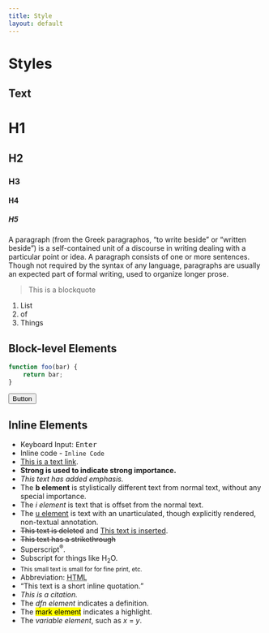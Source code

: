```yaml
---
title: Style
layout: default
---
```


# Styles

## Text

# H1
## H2
### H3
#### H4
##### H5

A paragraph (from the Greek paragraphos, “to write beside” or “written beside”) is a self-contained unit of a discourse in writing dealing with a particular point or idea. A paragraph consists of one or more sentences. Though not required by the syntax of any language, paragraphs are usually an expected part of formal writing, used to organize longer prose.

> This is a blockquote

1. List
2. of
3. Things

## Block-level Elements
```js
function foo(bar) {
    return bar;
}
```

<button>Button</button>

## Inline Elements
+ Keyboard Input: <kbd>Enter</kbd>
+ Inline code - `Inline Code`
+ [This is a text link](#).
+ <strong>Strong is used to indicate strong importance.</strong>
+ <em>This text has added emphasis.</em>
+ The <b>b element</b> is stylistically different text from normal text, without any special importance.
+ The <i>i element</i> is text that is offset from the normal text.
+ The <u>u element</u> is text with an unarticulated, though explicitly rendered, non-textual annotation.
+ <del>This text is deleted</del> and <ins>This text is inserted</ins>.
+ <s>This text has a strikethrough</s>
+ Superscript<sup>®</sup>.
+ Subscript for things like H<sub>2</sub>O.
+ <small>This small text is small for for fine print, etc.</small>
+ Abbreviation: <abbr title="HyperText Markup Language">HTML</abbr>
+ <q cite="https://developer.mozilla.org/en-US/docs/HTML/Element/q">This text is a short inline quotation.</q>
+ <cite>This is a citation.</cite>
+ The <dfn>dfn element</dfn> indicates a definition.
+ The <mark>mark element</mark> indicates a highlight.
+ The <var>variable element</var>, such as <var>x</var> = <var>y</var>.